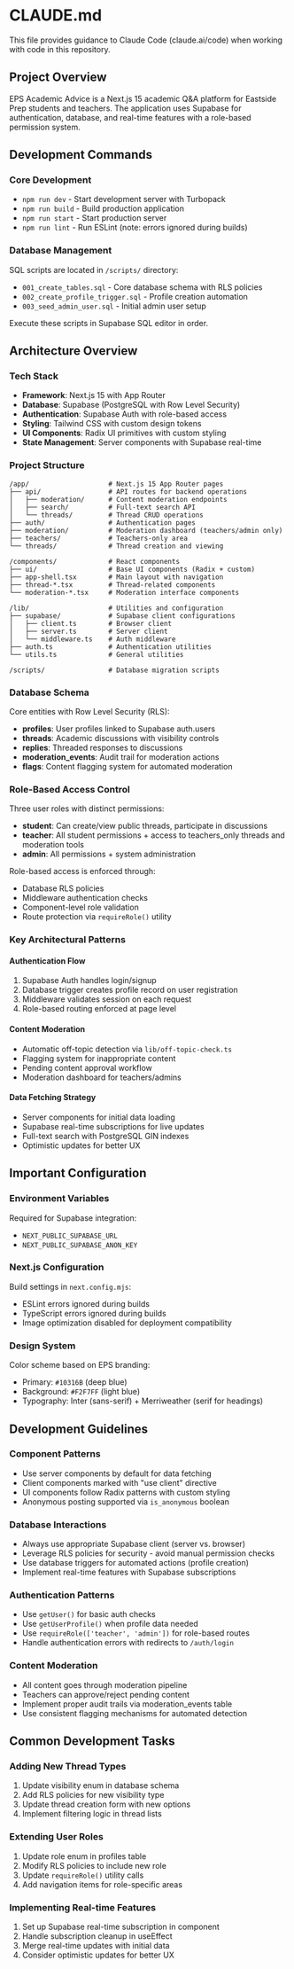 # CLAUDE.md

This file provides guidance to Claude Code (claude.ai/code) when working with code in this repository.

## Project Overview

EPS Academic Advice is a Next.js 15 academic Q&A platform for Eastside Prep students and teachers. The application uses Supabase for authentication, database, and real-time features with a role-based permission system.

## Development Commands

### Core Development
- `npm run dev` - Start development server with Turbopack
- `npm run build` - Build production application
- `npm run start` - Start production server
- `npm run lint` - Run ESLint (note: errors ignored during builds)

### Database Management
SQL scripts are located in `/scripts/` directory:
- `001_create_tables.sql` - Core database schema with RLS policies
- `002_create_profile_trigger.sql` - Profile creation automation
- `003_seed_admin_user.sql` - Initial admin user setup

Execute these scripts in Supabase SQL editor in order.

## Architecture Overview

### Tech Stack
- **Framework**: Next.js 15 with App Router
- **Database**: Supabase (PostgreSQL with Row Level Security)
- **Authentication**: Supabase Auth with role-based access
- **Styling**: Tailwind CSS with custom design tokens
- **UI Components**: Radix UI primitives with custom styling
- **State Management**: Server components with Supabase real-time

### Project Structure

```
/app/                    # Next.js 15 App Router pages
├── api/                 # API routes for backend operations
│   ├── moderation/      # Content moderation endpoints
│   ├── search/          # Full-text search API
│   └── threads/         # Thread CRUD operations
├── auth/                # Authentication pages
├── moderation/          # Moderation dashboard (teachers/admin only)
├── teachers/            # Teachers-only area
└── threads/             # Thread creation and viewing

/components/             # React components
├── ui/                  # Base UI components (Radix + custom)
├── app-shell.tsx        # Main layout with navigation
├── thread-*.tsx         # Thread-related components
└── moderation-*.tsx     # Moderation interface components

/lib/                    # Utilities and configuration
├── supabase/            # Supabase client configurations
│   ├── client.ts        # Browser client
│   ├── server.ts        # Server client
│   └── middleware.ts    # Auth middleware
├── auth.ts              # Authentication utilities
└── utils.ts             # General utilities

/scripts/                # Database migration scripts
```

### Database Schema

Core entities with Row Level Security (RLS):
- **profiles**: User profiles linked to Supabase auth.users
- **threads**: Academic discussions with visibility controls
- **replies**: Threaded responses to discussions
- **moderation_events**: Audit trail for moderation actions
- **flags**: Content flagging system for automated moderation

### Role-Based Access Control

Three user roles with distinct permissions:
- **student**: Can create/view public threads, participate in discussions
- **teacher**: All student permissions + access to teachers_only threads and moderation tools
- **admin**: All permissions + system administration

Role-based access is enforced through:
- Database RLS policies
- Middleware authentication checks
- Component-level role validation
- Route protection via `requireRole()` utility

### Key Architectural Patterns

#### Authentication Flow
1. Supabase Auth handles login/signup
2. Database trigger creates profile record on user registration
3. Middleware validates session on each request
4. Role-based routing enforced at page level

#### Content Moderation
- Automatic off-topic detection via `lib/off-topic-check.ts`
- Flagging system for inappropriate content
- Pending content approval workflow
- Moderation dashboard for teachers/admins

#### Data Fetching Strategy
- Server components for initial data loading
- Supabase real-time subscriptions for live updates
- Full-text search with PostgreSQL GIN indexes
- Optimistic updates for better UX

## Important Configuration

### Environment Variables
Required for Supabase integration:
- `NEXT_PUBLIC_SUPABASE_URL`
- `NEXT_PUBLIC_SUPABASE_ANON_KEY`

### Next.js Configuration
Build settings in `next.config.mjs`:
- ESLint errors ignored during builds
- TypeScript errors ignored during builds
- Image optimization disabled for deployment compatibility

### Design System
Color scheme based on EPS branding:
- Primary: `#10316B` (deep blue)
- Background: `#F2F7FF` (light blue)
- Typography: Inter (sans-serif) + Merriweather (serif for headings)

## Development Guidelines

### Component Patterns
- Use server components by default for data fetching
- Client components marked with "use client" directive
- UI components follow Radix patterns with custom styling
- Anonymous posting supported via `is_anonymous` boolean

### Database Interactions
- Always use appropriate Supabase client (server vs. browser)
- Leverage RLS policies for security - avoid manual permission checks
- Use database triggers for automated actions (profile creation)
- Implement real-time features with Supabase subscriptions

### Authentication Patterns
- Use `getUser()` for basic auth checks
- Use `getUserProfile()` when profile data needed
- Use `requireRole(['teacher', 'admin'])` for role-based routes
- Handle authentication errors with redirects to `/auth/login`

### Content Moderation
- All content goes through moderation pipeline
- Teachers can approve/reject pending content
- Implement proper audit trails via moderation_events table
- Use consistent flagging mechanisms for automated detection

## Common Development Tasks

### Adding New Thread Types
1. Update visibility enum in database schema
2. Add RLS policies for new visibility type
3. Update thread creation form with new options
4. Implement filtering logic in thread lists

### Extending User Roles
1. Update role enum in profiles table
2. Modify RLS policies to include new role
3. Update `requireRole()` utility calls
4. Add navigation items for role-specific areas

### Implementing Real-time Features
1. Set up Supabase real-time subscription in component
2. Handle subscription cleanup in useEffect
3. Merge real-time updates with initial data
4. Consider optimistic updates for better UX